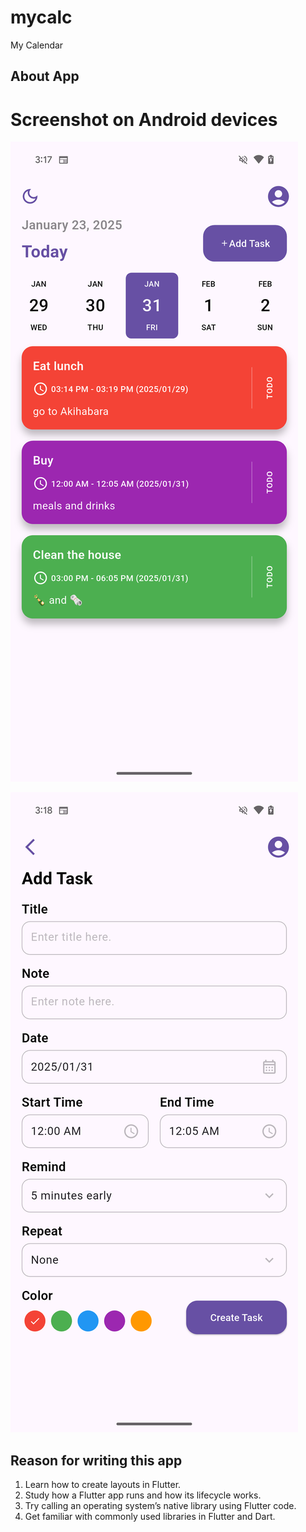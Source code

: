 # mycalc

My Calendar


## About App

# Screenshot on Android devices

![Image text](./readme/a1.png)

![Image text](./readme/a2.png)


## Reason for writing this app
1. Learn how to create layouts in Flutter.
2. Study how a Flutter app runs and how its lifecycle works.
3. Try calling an operating system’s native library using Flutter code.
4. Get familiar with commonly used libraries in Flutter and Dart.